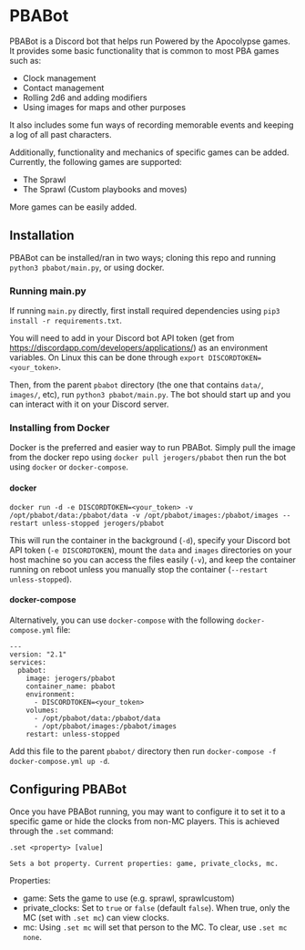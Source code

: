 # PBABot

PBABot is a Discord bot that helps run Powered by the Apocolypse games. It provides some basic functionality that is common to most PBA games such as:

* Clock management
* Contact management
* Rolling 2d6 and adding modifiers
* Using images for maps and other purposes

It also includes some fun ways of recording memorable events and keeping a log of all past characters.

Additionally, functionality and mechanics of specific games can be added. Currently, the following games are supported:

* The Sprawl
* The Sprawl (Custom playbooks and moves)

More games can be easily added.

## Installation

PBABot can be installed/ran in two ways; cloning this repo and running `python3 pbabot/main.py`, or using docker.

### Running main.py

If running `main.py` directly, first install required dependencies using `pip3 install -r requirements.txt`. 

You will need to add in your Discord bot API token (get from https://discordapp.com/developers/applications/) as an environment variables. On Linux this can be done through `export DISCORDTOKEN=<your_token>`.

Then, from the parent `pbabot` directory (the one that contains `data/`, `images/`, etc), run `python3 pbabot/main.py`. The bot should start up and you can interact with it on your Discord server.

### Installing from Docker

Docker is the preferred and easier way to run PBABot. Simply pull the image from the docker repo using `docker pull jerogers/pbabot` then run the bot using `docker` or `docker-compose`.

#### docker

```
docker run -d -e DISCORDTOKEN=<your_token> -v /opt/pbabot/data:/pbabot/data -v /opt/pbabot/images:/pbabot/images --restart unless-stopped jerogers/pbabot
```

This will run the container in the background (`-d`), specify your Discord bot API token (`-e DISCORDTOKEN`), mount the `data` and `images` directories on your host machine so you can access the files easily (`-v`), and keep the container running on reboot unless you manually stop the container (`--restart unless-stopped`).

#### docker-compose

Alternatively, you can use `docker-compose` with the following `docker-compose.yml` file:

```
---
version: "2.1"
services:
  pbabot:
    image: jerogers/pbabot
    container_name: pbabot
    environment:
      - DISCORDTOKEN=<your_token>
    volumes:
      - /opt/pbabot/data:/pbabot/data
      - /opt/pbabot/images:/pbabot/images
    restart: unless-stopped
```

Add this file to the parent `pbabot/` directory then run `docker-compose -f docker-compose.yml up -d`.

## Configuring PBABot

Once you have PBABot running, you may want to configure it to set it to a specific game or hide the clocks from non-MC players. This is achieved through the `.set` command:

```
.set <property> [value]

Sets a bot property. Current properties: game, private_clocks, mc.
```

Properties:

* game: Sets the game to use (e.g. sprawl, sprawlcustom)
* private_clocks: Set to `true` or `false` (default `false`). When true, only the MC (set with `.set mc`) can view clocks.
* mc: Using `.set mc` will set that person to the MC. To clear, use `.set mc none`.

